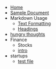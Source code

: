 * [Home](/#docsify-boilerplate-homepage)
* [Sample Document](pages/sample-document.md)
* Markdown Usage
    * [Text Formatting](pages/usage.md)
    * [Headings](pages/headings.md)
* [hungry thoughts](pages/hungrythoughts.md)
* Finance
    * Stocks
    * [intro](pages/Finance/stocks/introtohustle.md)
* startups
    * [test file](pages/startup/test.md)